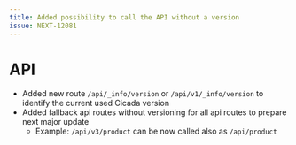 ```yaml
---
title: Added possibility to call the API without a version
issue: NEXT-12081
---
```

# API

* Added new route `/api/_info/version` or `/api/v1/_info/version` to identify the current used Cicada version 
* Added fallback api routes without versioning for all api routes to prepare next major update
    * Example: `/api/v3/product` can be now called also as `/api/product`
